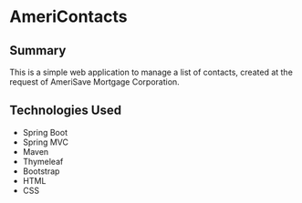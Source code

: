 # AmeriContacts 

## Summary

This is a simple web application to manage a list of contacts, created at the
request of AmeriSave Mortgage Corporation.

## Technologies Used

* Spring Boot
* Spring MVC
* Maven
* Thymeleaf
* Bootstrap
* HTML
* CSS
